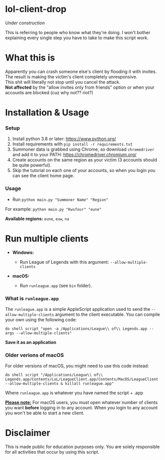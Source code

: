 # lol-client-drop #

*Under construction*

This is referring to people who know what they're doing.
I won't bother explaining every single step you have to take to make this script work.

# What this is

Apparently you can crash someone else's client by flooding it with invites.<br>
The result is making the victim's client completely unresponsive.<br>
This shit will literally not stop until you cancel the attack.<br>
<b>Not affected</b> by the "allow invites only from friends" option or when your accounts are blocked (cuz why not?? riot?)

# Installation & Usage

### Setup

1. Install python 3.8 or later: https://www.python.org/
2. Install requirements with `pip install -r requirements.txt`
3. Summoner data is grabbed using Chrome, so download `chromedriver` and add it to your PATH: https://chromedriver.chromium.org/
4. Create accounts on the same region as your victim (3 accounts should be quite powerful).
5. Skip the tutorial on each one of your accounts, so when you login you can see the client home page.

### Usage

* Run `python main.py "Summoner Name" "Region"`<br>

For example: `python main.py "Kwsfour" "eune"`

<b>Available regions:</b> `eune`, `euw`, `na`

# Run multiple clients

* <b>Windows:</b>
    * Run League of Legends with this argument: `--allow-multiple-clients`

* <b>macOS:</b>
    * Run `runleague.app` (see `bin` folder).

### What is `runleague.app`
The `runleague.app` is a simple AppleScript application used to send the `--allow-multiple-clients` argument
to the client executable. You can compile your own using the following code:
```
do shell script "open -a /Applications/League\\ of\\ Legends.app --args --allow-multiple-clients"
```
<b>Save it as an application</b>

### Older verions of macOS

For older versions of macOS, you might need to use this code instead:
```
do shell script "/Applications/League\\ of\\ Legends.app/Contents/LoL/LeagueClient.app/Contents/MacOS/LeagueClient --allow-multiple-clients & killall runleague.app"
```
Where `runleague.app` is whatever you have named the script + .app

<b><u>Please note:</u></b> For macOS users, you must open whatever number of clients you want <b>before</b> logging in to any account.
When you login to any account you won't be able to start a new client.

# Disclaimer

This is made public for education purposes only. You are solely responsible for all activities that occur by using this script.